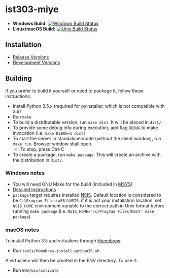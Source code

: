 # ist303-miye

* **Windows Build:** [![Windows Build Status](https://ci.appveyor.com/api/projects/status/ec1xha3wyti8dedd?svg=true)](https://ci.appveyor.com/project/morpheby/ist303-miye)
* **Linux/macOS Build:** [![Unix Build Status](https://travis-ci.org/morpheby/ist303-miye.svg?branch=master)](https://travis-ci.org/morpheby/ist303-miye)

## Installation ##

- [Release Versions](https://github.com/morpheby/ist303-miye/releases)
- [Development Versions](https://bintray.com/morpheby/ist303-miye/ist303-miye/_latestVersion)

## Building ##

If you prefer to build it yourself or need to package it, follow these instructions:

- Install Python 3.5.x (required for pyinstaller, which is not compatible with 3.6)
- Run `make`
- To build a distributable version, run `make dist`. It will be placed in `dist/`.
- To provide some debug info during execution, add flag `DEBUG` to make invocation (i.e. `make DEBUG=1 dist`)
- To start the server in standalone mode (without the client window), run `make run`. Browser window shall open.
  * To stop, press Ctrl-C
- To create a package, run `make package`. This will create an archive with the distribution in `dist/`.

### Windows notes ###

- You will need GNU Make for the build (included in [MSYS](http://msys2.github.io))
- [Detailed Instructions](docs/win_installation.md)
- `package` target requires installed [NSIS](http://nsis.sourceforge.net/Main_Page). Default location is considered to
  be `C:\Program Files(x86)\NSIS`; if it is not your installation location, set `NSIS_HOME` environment variable
  to the correct path in Unix format before running `make package` (i.e. `NSIS_HOME="/c/Program Files/NSIS" make package`)

### macOS notes ###

To install Python 3.5 and virtualenv through [Homebrew](http://brew.sh):

- Run `tools/homebrew-install-python35.sh`

A virtualenv will then be created in the ENV directory. To use it:

- Run `ENV/bin/activate`

